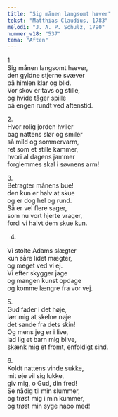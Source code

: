 ```yaml
---
title: "Sig månen langsomt hæver"
tekst: "Matthias Claudius, 1783"
melodi: "J. A. P. Schulz, 1790"
nummer_v18: "537"
tema: "Aften"
---
```


1\.\
Sig månen langsomt hæver,\
den gyldne stjerne svæver\
på himlen klar og blid.\
Vor skov er tavs og stille,\
og hvide tåger spille\
på engen rundt ved aftenstid.

2\.\
Hvor rolig jorden hviler\
bag nattens slør og smiler\
så mild og sommervarm,\
ret som et stille kammer,\
hvori al dagens jammer\
forglemmes skal i søvnens arm!

3\.\
Betragter månens bue!\
den kun er halv at skue\
og er dog hel og rund.\
Så er vel flere sager,\
som nu vort hjerte vrager,\
fordi vi halvt dem skue kun.

4.
Vi stolte Adams slægter\
kun såre lidet mægter,\
og meget ved vi ej.\
Vi efter skygger jage\
og mangen kunst opdage\
og komme længre fra vor vej.

5\.\
Gud fader i det høje,\
lær mig at skelne nøje\
det sande fra dets skin!\
Og mens jeg er i live,\
lad lig et barn mig blive,\
skænk mig et fromt, enfoldigt sind.

6\.\
Koldt nattens vinde sukke,\
mit øje vil sig lukke,\
giv mig, o Gud, din fred!\
Se nådig til min slummer,\
og trøst mig i min kummer,\
og trøst min syge nabo med!